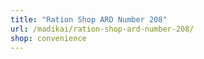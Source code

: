 ```yaml
---
title: "Ration Shop ARD Number 208"
url: /madikai/ration-shop-ard-number-208/
shop: convenience
---
```

